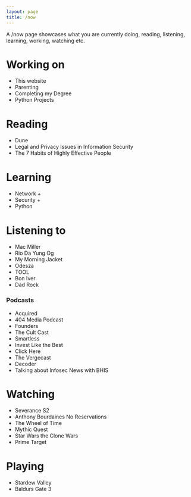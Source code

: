 ```yaml
---
layout: page
title: /now
---
```


A /now page showcases what you are currently doing, reading, listening, learning, working, watching etc.

# Working on

- This website
- Parenting
- Completing my Degree
- Python Projects

# Reading

- Dune
- Legal and Privacy Issues in Information Security
- The 7 Habits of Highly Effective People

# Learning

- Network +
- Security +
- Python

# Listening to

- Mac Miller
- Rio Da Yung Og
- My Morning Jacket
- Odesza 
- TOOL
- Bon Iver
- Dad Rock

### Podcasts

- Acquired
- 404 Media Podcast
- Founders
- The Cult Cast
- Smartless
- Invest Like the Best
- Click Here
- The Vergecast
- Decoder
- Talking about Infosec News with BHIS

# Watching

- Severance S2
- Anthony Bourdaines No Reservations
- The Wheel of Time
- Mythic Quest
- Star Wars the Clone Wars
- Prime Target

# Playing

- Stardew Valley
- Baldurs Gate 3
